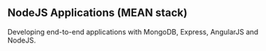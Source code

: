 ## NodeJS Applications (MEAN stack)

Developing end-to-end applications with MongoDB, Express, AngularJS and NodeJS.
